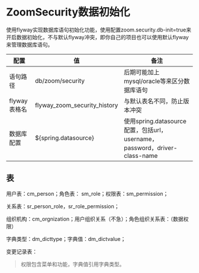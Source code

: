 # ZoomSecurity数据初始化

使用flyway实现数据库语句初始化功能，使用配置zoom.security.db-init=true来开启数据初始化，不与默认flyway冲突，即你自己的项目也可以使用默认flyway来管理数据库语句。

| 配置         | 值                           | 备注                                                         |
| ------------ | ---------------------------- | ------------------------------------------------------------ |
| 语句路径     | db/zoom/security             | 后期可能加上mysql/oracle等来区分数据库语句                   |
| flyway表格名 | flyway_zoom_security_history | 与默认表名不同，防止版本冲突                                 |
| 数据库配置   | ${spring.datasource}         | 使用spring.datasource配置，包括url，username，password，driver-class-name |

## 表

用户表：cm_person；角色表： sm_role；权限表：sm_permission；

关系表：sr_person_role，sr_role_permission；

组织机构：cm_orgnization；用户组织关系（不急）；角色组织关系表：（数据权限）

字典类型：dm_dicttype；字典值：dm_dictvalue；

变更记录表：

> 权限包含菜单和功能，字典值引用字典类型。

